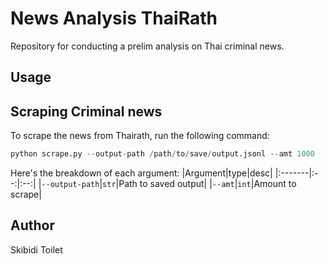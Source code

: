 # News Analysis ThaiRath
Repository for conducting a prelim analysis on Thai criminal news.

## Usage
## Scraping Criminal news
To scrape the news from Thairath, run the following command:
```python
python scrape.py --output-path /path/to/save/output.jsonl --amt 1000
```
Here's the breakdown of each argument:
|Argument|type|desc|
|:-------|:--:|:--:|
|`--output-path`|`str`|Path to saved output|
|`--amt`|`int`|Amount to scrape|

## Author
Skibidi Toilet
